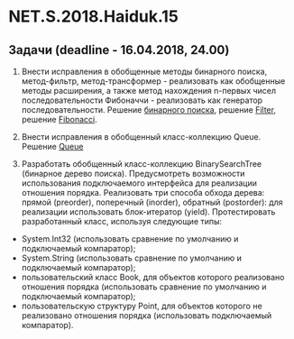 # NET.S.2018.Haiduk.15
## Задачи (deadline - 16.04.2018, 24.00)
1) Внести исправления в обобщенные методы бинарного поиска, метод-фильтр, метод-трансформер - реализовать как обобщенные методы расширения, а также метод нахождения n-первых чисел последовательности Фибоначчи - реализовать как генератор последовательности.
Решение [бинарного поиска](https://github.com/KirillHaiduk/NET.S.2018.Haiduk.13-14/tree/master/Day13-14Tasks1-4), решение [Filter](https://github.com/KirillHaiduk/NET.S.2018.Haiduk.02/tree/master/Day2Task6), решение [Fibonacci](https://github.com/KirillHaiduk/NET.S.2018.Haiduk.13-14/tree/master/Day13-14Tasks1-4).

2) Внести исправления в обобщенный класс-коллекцию Queue.
Решение [Queue](https://github.com/KirillHaiduk/NET.S.2018.Haiduk.13-14/tree/master/Day13-14Tasks1-4)
3) Разработать обобщенный класс-коллекцию BinarySearchTree (бинарное дерево поиска). Предусмотреть возможности использования подключаемого интерфейса для реализации отношения порядка. Реализовать три способа обхода дерева: прямой (preorder), поперечный (inorder), обратный (postorder): для реализации использовать блок-итератор (yield). Протестировать разработанный класс, используя следующие типы:
 - System.Int32 (использовать сравнение по умолчанию и подключаемый компаратор);
 - System.String (использовать сравнение по умолчанию и подключаемый компаратор);
 - пользовательский класс Book, для объектов которого реализовано отношения порядка (использовать сравнение по умолчанию и подключаемый компаратор);
 - пользовательскую структуру Point, для объектов которого не реализовано отношения порядка (использовать подключаемый компаратор).

